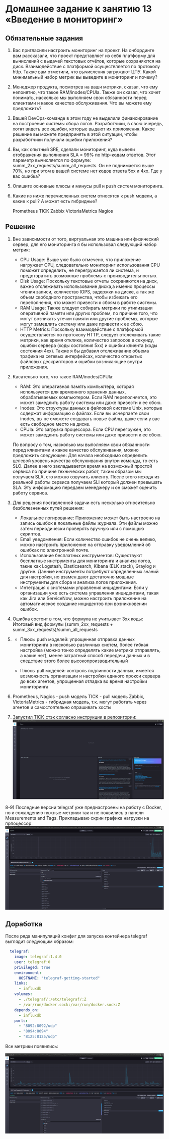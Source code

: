 # Домашнее задание к занятию 13 «Введение в мониторинг»

## Обязательные задания

1) Вас пригласили настроить мониторинг на проект. На онбординге вам рассказали, что проект представляет из себя платформу для вычислений с выдачей текстовых отчётов, которые сохраняются на диск. Взаимодействие с платформой осуществляется по протоколу http. Также вам отметили, что вычисления загружают ЦПУ. Какой минимальный набор метрик вы выведите в мониторинг и почему?

2) Менеджер продукта, посмотрев на ваши метрики, сказал, что ему непонятно, что такое RAM/inodes/CPUla. Также он сказал, что хочет понимать, насколько мы выполняем свои обязанности перед клиентами и какое качество обслуживания. Что вы можете ему предложить?

3) Вашей DevOps-команде в этом году не выделили финансирование на построение системы сбора логов. Разработчики, в свою очередь, хотят видеть все ошибки, которые выдают их приложения. Какое решение вы можете предпринять в этой ситуации, чтобы разработчики получали ошибки приложения?

4) Вы, как опытный SRE, сделали мониторинг, куда вывели отображения выполнения SLA = 99% по http-кодам ответов. Этот параметр вычисляется по формуле: summ_2xx_requests/summ_all_requests. Он не поднимается выше 70%, но при этом в вашей системе нет кодов ответа 5xx и 4xx. Где у вас ошибка?

5) Опишите основные плюсы и минусы pull и push систем мониторинга.

6) Какие из ниже перечисленных систем относятся к push модели, а какие к pull? А может есть гибридные?

    Prometheus
    TICK
    Zabbix
    VictoriaMetrics
    Nagios

## Решение

1) Вне зависимости от того, виртуальная это машина или физический сервер, для его мониторинга я бы использовал следующий набор метрик:
    - CPU Usage: Выше уже было отмечено, что приложение нагружает CPU, следовательно мониторинг использования CPU поможет определить, не перегружается ли система, и предотвратить возможные проблемы с производительностью.
    - Disk Usage: Поскольку текстовые отчеты сохраняются на диск, важно отслеживать использование диска,а именно процессы чтения записи, количество IOPS, задержки на диске, а так же объем свободного пространства, чтобы избежать его переполнения, что может привести к сбоям в работе системы.
    - RAM Usage: Также следует собирать метрики по утилизации оперативной памяти или других проблем, по причине того, что могут возникать утечки памяти или другие проблемы, которые могут замедлить систему или даже привести к ее сбою.
    - HTTP Metrics: Поскольку взаимодействие с платформой осуществляется по протоколу HTTP, следует отслеживать такие метрики, как время отклика, количество запросов в секунду, ошибки сервера (коды состояния 5xx) и ошибки клиента (коды состояния 4xx).
Также я бы добавил отслеживание объема трафика на сетевых интерфейсах, количество открытых файловых дескрипторов и ошибки возникающие внутри приложения. 

2)  Касательно того, что такое RAM/inodes/CPUla:
    - RAM: Это оперативная память компьютера, которая используется для временного хранения данных, обрабатываемых компьютером. Если RAM переполняется, это может замедлить работу системы или даже привести к ее сбою.
    - Inodes: Это структуры данных в файловой системе Unix, которые содержат информацию о файлах. Если вы исчерпаете свои inodes, вы не сможете создавать новые файлы, даже если у вас есть свободное место на диске.
    - CPUla: Это загрузка процессора. Если CPU перегружен, это может замедлить работу системы или даже привести к ее сбою.

    По вопросу о том, насколько мы выполняем свои обязанности перед клиентами и какое качество обслуживания, можно предложить следующее:
    Для начала необходимо определить целевой уровень качества обслуживания внутри команды, то есть SLO. Далее в него закладывается время на возможный простой сервиса по причине технических работ, таким образом мы получаем SLA, его можно озвучить клиенту. После этого исходя из реальной работы сервиса получаем SLI который должен превышать SLA. Эту информацию передаем менеджеру и он сможет оценить работу сервиса.

3) Для решения поставленной задачи есть несколько относительно безболезненных путей решения:
    - Локальное логирование: Приложение может быть настроено на запись ошибок в локальные файлы журнала. Эти файлы можно затем периодически проверять вручную или с помощью скриптов.
    - Email уведомления: Если количество ошибок не очень велико, можно настроить приложение на отправку уведомлений об ошибках по электронной почте.
    - Использование бесплатных инструментов: Существуют бесплатные инструменты для мониторинга и анализа логов, такие как Logstash, Elasticsearch, Kibana (ELK stack), Graylog и другие. Данные инструменты потребуют определенных знаний для настройки, но взамен дают достаточно мощные инструменты для сбора и анализа логов приложения.
    - Интеграция с системами управления инцидентами: Если у организации уже есть система управления инцидентами, такая как Jira или ServiceNow, можно настроить приложение на автоматическое создание инцидентов при возникновении ошибок.

4) Ошибка состоит в том, что формула не учитывает 3хх коды:
    Итоговый вид формулы
        (summ_2xx_requests + summ_3xx_requests)/summ_all_requests

5)  
   - Плюсы push моделей: упрощенная отправка данных мониторинга в несколько различных систем, более гибкая настройка (можно  тонко определять какие метрики отправлять, а какие нет), менее затратный способ передачи данных и в следствие этого более высокопроизводительный 

   - Плюсы pull моделей: контроль подлинности данных, имеется возможность организации и настройки единого прокси сервера до
   всех агентов, упрощенная отладка во время настройки мониторинга

6)  Prometheus, Nagios - push модель 
    TICK - pull модель 
    Zabbix, VictoriaMetrics - гибридная модель, т.к. могут работать через агентов и самостоятельно опрашивать хосты 

7) Запустил TICK-стэк согласно инструкции в репозитории:
    ![Image alt](https://github.com/gemeral68/devops_netology/blob/main/mnt-homeworks/10-monitoring-01-base/%D0%A1%D0%BD%D0%B8%D0%BC%D0%BE%D0%BA%20%D1%8D%D0%BA%D1%80%D0%B0%D0%BD%D0%B0%202024-07-01%20124259.png)
   
8-9) Последние версии telegraf уже преднастроены на работу с Docker, но к сожалдению нужные метрики так и не появились в панели Measurements and Tags. Прикладываю скрин графика нагрузки на прпоцессор:
    ![Image alt](https://github.com/gemeral68/devops_netology/blob/main/mnt-homeworks/10-monitoring-01-base/%D0%A1%D0%BD%D0%B8%D0%BC%D0%BE%D0%BA%20%D1%8D%D0%BA%D1%80%D0%B0%D0%BD%D0%B0%202024-07-01%20124748.png)


## Доработка
После ряда манипуляций конфиг для запуска контейнера telegraf выглядит следующим образом:
```yml
  telegraf:
    image: telegraf:1.4.0
    user: telegraf:0
    privileged: true
    environment:
      HOSTNAME: "telegraf-getting-started"
    links:
      - influxdb
    volumes:
      - ./telegraf/:/etc/telegraf/:Z
      - /var/run/docker.sock:/var/run/docker.sock:Z
    depends_on:
      - influxdb
    ports:
      - "8092:8092/udp"
      - "8094:8094"
      - "8125:8125/udp"
```
Все метрики появились:

![Image Alt](https://github.com/gemeral68/devops_netology/blob/main/mnt-homeworks/10-monitoring-01-base/%D0%A1%D0%BD%D0%B8%D0%BC%D0%BE%D0%BA%20%D1%8D%D0%BA%D1%80%D0%B0%D0%BD%D0%B0%202024-07-02%20130655.png)
